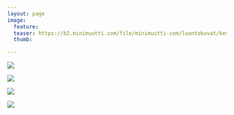```yaml
---
layout: page
image:
  feature:
  teaser: https://b2.minimuutti.com/file/minimuutti-com/luontokuvat/kev%C3%A4t/5/DS53271-245px.jpg
  thumb:

---
```


[![](https://b2.minimuutti.com/file/minimuutti-com/luontokuvat/kev%C3%A4t/5/DS53262-800px.jpg)](https://dl.dropboxusercontent.com/sh/ea1wtnz7z734o12/AADKvcNjzrJznhgvbO8SBg6da/luontokuvat/kev%C3%A4t/5/DS53262.jpg)

[![](https://b2.minimuutti.com/file/minimuutti-com/luontokuvat/kev%C3%A4t/5/DS53263-800px.jpg)](https://dl.dropboxusercontent.com/sh/ea1wtnz7z734o12/AABNY2nzk7MY88SS1Jna4MpDa/luontokuvat/kev%C3%A4t/5/DS53263.jpg)

[![](https://b2.minimuutti.com/file/minimuutti-com/luontokuvat/kev%C3%A4t/5/DS53264-800px.jpg)](https://dl.dropboxusercontent.com/sh/ea1wtnz7z734o12/AAD9B3EQHE-gVARJFvQmR1Xna/luontokuvat/kev%C3%A4t/5/DS53264.jpg)

[![](https://b2.minimuutti.com/file/minimuutti-com/luontokuvat/kev%C3%A4t/5/DS53271-800px.jpg)](https://dl.dropboxusercontent.com/sh/ea1wtnz7z734o12/AACCJvHjTuk2kdBDqMVS5K83a/luontokuvat/kev%C3%A4t/5/DS53271.jpg)
